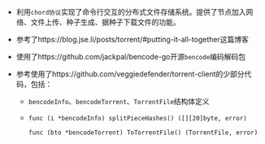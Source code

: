 - 利用`chord协议`实现了命令行交互的分布式文件存储系统。提供了节点加入网络、文件上传、种子生成、据种子下载文件的功能。

- 参考了https://blog.jse.li/posts/torrent/#putting-it-all-together这篇博客

- 使用了https://github.com/jackpal/bencode-go开源`bencode`编码解码包

- 参考使用了https://github.com/veggiedefender/torrent-client的少部分代码，包括：

  - `bencodeInfo`、`bencodeTorrent`、`TorrentFile`结构体定义

  - `func (i *bencodeInfo) splitPieceHashes() ([][20]byte, error)`

    `func (bto *bencodeTorrent) ToTorrentFile() (TorrentFile, error)`

